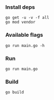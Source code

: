### Install deps

    go get -u -v -f all
    go mod vendor

### Available flags

    go run main.go -h

### Run

    go run main.go

### Build

    go build

